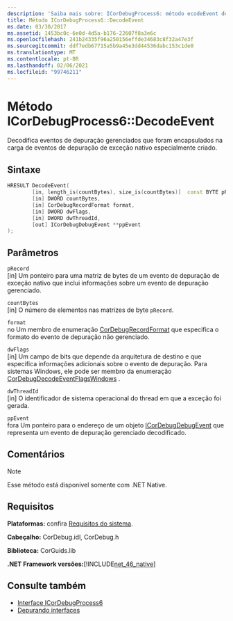 ```yaml
---
description: 'Saiba mais sobre: ICorDebugProcess6: método ecodeEvent de:D'
title: Método ICorDebugProcess6::DecodeEvent
ms.date: 03/30/2017
ms.assetid: 1453bc0c-6e0d-4d5a-b176-22607f8a3e6c
ms.openlocfilehash: 241b24335f96a250156effde34683c8f32a47e3f
ms.sourcegitcommit: ddf7edb67715a5b9a45e3dd44536dabc153c1de0
ms.translationtype: MT
ms.contentlocale: pt-BR
ms.lasthandoff: 02/06/2021
ms.locfileid: "99746211"
---
```

# <a name="icordebugprocess6decodeevent-method"></a>Método ICorDebugProcess6::DecodeEvent

Decodifica eventos de depuração gerenciados que foram encapsulados na carga de eventos de depuração de exceção nativo especialmente criado.  
  
## <a name="syntax"></a>Sintaxe  
  
```cpp  
HRESULT DecodeEvent(  
        [in, length_is(countBytes), size_is(countBytes)]  const BYTE pRecord[],  
        [in] DWORD countBytes,  
        [in] CorDebugRecordFormat format,  
        [in] DWORD dwFlags,
        [in] DWORD dwThreadId,
        [out] ICorDebugDebugEvent **ppEvent  
);  
```  
  
## <a name="parameters"></a>Parâmetros  

 `pRecord`  
 [in] Um ponteiro para uma matriz de bytes de um evento de depuração de exceção nativo que inclui informações sobre um evento de depuração gerenciado.  
  
 `countBytes`  
 [in] O número de elementos nas matrizes de byte `pRecord`.  
  
 `format`  
 no Um membro de enumeração [CorDebugRecordFormat](cordebugrecordformat-enumeration.md) que especifica o formato do evento de depuração não gerenciado.  
  
 `dwFlags`  
 [in] Um campo de bits que depende da arquitetura de destino e que especifica informações adicionais sobre o evento de depuração. Para sistemas Windows, ele pode ser membro da enumeração [CorDebugDecodeEventFlagsWindows](cordebugdecodeeventflagswindows-enumeration.md) .  
  
 `dwThreadId`  
 [in] O identificador de sistema operacional do thread em que a exceção foi gerada.  
  
 `ppEvent`  
 fora Um ponteiro para o endereço de um objeto [ICorDebugDebugEvent](icordebugdebugevent-interface.md) que representa um evento de depuração gerenciado decodificado.  
  
## <a name="remarks"></a>Comentários  
  
> [!NOTE]
> Esse método está disponível somente com .NET Native.  
  
## <a name="requirements"></a>Requisitos  

 **Plataformas:** confira [Requisitos do sistema](../../get-started/system-requirements.md).  
  
 **Cabeçalho:** CorDebug.idl, CorDebug.h  
  
 **Biblioteca:** CorGuids.lib  
  
 **.NET Framework versões:**[!INCLUDE[net_46_native](../../../../includes/net-46-native-md.md)]  
  
## <a name="see-also"></a>Consulte também

- [Interface ICorDebugProcess6](icordebugprocess6-interface.md)
- [Depurando interfaces](debugging-interfaces.md)
